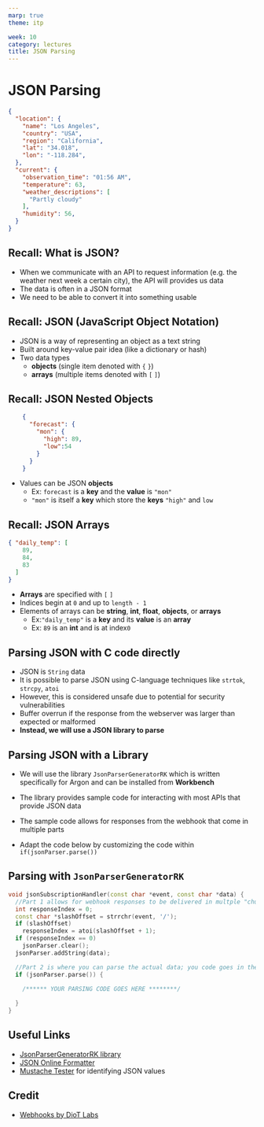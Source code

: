 ```yaml
---
marp: true
theme: itp

week: 10
category: lectures
title: JSON Parsing
---
```


<!-- headingDivider: 2 -->

# JSON Parsing

```json
{
  "location": {
    "name": "Los Angeles",
    "country": "USA",
    "region": "California",
    "lat": "34.018",
    "lon": "-118.284",
  },
  "current": {
    "observation_time": "01:56 AM",
    "temperature": 63,
    "weather_descriptions": [
      "Partly cloudy"
    ],
    "humidity": 56,
  }
}
```



## Recall: What is JSON?

* When we communicate with an API to request information (e.g. the weather next week a certain city), the API will provides us data
* The data is often in a JSON format
* We need to be able to convert it into something usable

## Recall: JSON (JavaScript Object Notation)

* JSON is a way of representing an object as a text string
* Built around key-value pair idea (like a dictionary or hash)
* Two data types
  * **objects** (single item denoted with `{`   `}`)
  * **arrays** (multiple items denoted with `[`   `]`)

## Recall: JSON Nested Objects

```JSON
    { 
      "forecast": {
        "mon": {
          "high": 89,
          "low":54
        }
      }
    }
```

* Values can be JSON **objects** 
  * Ex: `forecast` is a **key** and the **value** is `"mon"` 
  * `"mon"` is itself a **key** which store the **keys** `"high"`  and  `low` 

## Recall: JSON Arrays

```JSON
{ "daily_temp": [
    89,
    84,
    83
  ] 
}
```

* **Arrays** are specified with `[` `]` 
* Indices begin at `0` and up to `length - 1`
* Elements of arrays can be **string**, **int**, **float**, **objects**, or **arrays**
  * Ex:`"daily_temp"` is a **key** and its **value** is an **array** 
  * Ex: `89` is an **int** and is at index`0`

## Parsing JSON with C code directly

* JSON is `String` data 
* It is possible to parse JSON using C-language techniques like `strtok`, `strcpy`, `atoi` 
* However, this is considered unsafe due to potential for security vulnerabilities 
* Buffer overrun if the response from the webserver was larger than expected or malformed
* **Instead, we will use a JSON library to parse**

## Parsing JSON with a Library

* We will use the library `JsonParserGeneratorRK` which is written specifically for Argon and can be installed from **Workbench**

* The library provides sample code for interacting with most APIs that provide JSON data
* The sample code allows for responses from the webhook that come in multiple parts
* Adapt the code below by customizing the code within `if(jsonParser.parse())`

## Parsing with `JsonParserGeneratorRK`

```c++
void jsonSubscriptionHandler(const char *event, const char *data) {
  //Part 1 allows for webhook responses to be delivered in multple "chunks"; you don't need to change this
  int responseIndex = 0;
  const char *slashOffset = strrchr(event, '/');
  if (slashOffset)
    responseIndex = atoi(slashOffset + 1);
  if (responseIndex == 0)
    jsonParser.clear();
  jsonParser.addString(data);

  //Part 2 is where you can parse the actual data; you code goes in the IF
  if (jsonParser.parse()) {

  	/****** YOUR PARSING CODE GOES HERE ********/
  
  }
}
```



## Useful Links

- [JsonParserGeneratorRK library](https://github.com/rickkas7/JsonParserGeneratorRK)
- [JSON Online Formatter](https://jsonformatter.org/json-pretty-print)
- [Mustache Tester](http://rickkas7.github.io/mustache/) for identifying JSON values

## Credit

- [Webhooks by DioT Labs](https://diotlabs.daraghbyrne.me/docs/working-with-data/webhooks)

